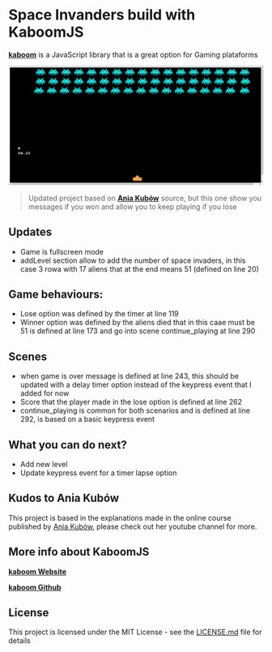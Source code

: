 # Space Invanders build with KaboomJS 

 **[kaboom](https://kaboomjs.com/  "kaboom")** is a JavaScript library that is a great option for Gaming plataforms


![Screen](https://github.com/satrianivzla/kaboomjs-space-invanders/blob/main/screen.jpg)

> Updated project based on **[Ania Kubów](https://github.com/kubowania/space-invaders-kaboom.js "Ania Kubów Original Source")** source, but this one show you messages if you won and allow you to keep playing if you lose

## Updates
- Game is fullscreen mode
- addLevel section allow to add the number of space invaders, in this case 3 rowa with 17 aliens that at the end means 51 (defined on line 20)

## Game behaviours: 
- Lose option was defined by the timer at line 119
- Winner option was defined by the aliens died that in this caae must be 51  is defined at line 173 and go into scene continue_playing at line 290

## Scenes 
- when game is over message is defined at line 243, this should be updated with a delay timer option instead of the keypress event that I added for now
- Score that the player made in the lose option is defined at line 262
- continue_playing is common for both scenarios and is defined at line 292, is based on a basic keypress event

## What you can do next?
- Add new level
- Update keypress event for a timer lapse option

## Kudos to Ania Kubów
This project is based in the explanations made in the online course published by [Ania Kubów](https://www.youtube.com/c/AniaKubów "Ania Kubów Youtube"), please check out her youtube channel for more.

## More info about KaboomJS
 **[kaboom Website](https://kaboomjs.com/  "kaboom")** 
 
 **[kaboom Github](https://github.com/replit/kaboom "kaboom")** 

## License
This project is licensed under the MIT License - see the [LICENSE.md](LICENSE.md) file for details
